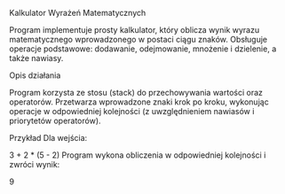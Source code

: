 Kalkulator Wyrażeń Matematycznych

Program implementuje prosty kalkulator, który oblicza wynik wyrazu matematycznego wprowadzonego w postaci ciągu znaków. Obsługuje operacje podstawowe: dodawanie, odejmowanie, mnożenie i dzielenie, a także nawiasy.

Opis działania

Program korzysta ze stosu (stack) do przechowywania wartości oraz operatorów. Przetwarza wprowadzone znaki krok po kroku, wykonując operacje w odpowiedniej kolejności (z uwzględnieniem nawiasów i priorytetów operatorów).

Przykład
Dla wejścia:

3 + 2 * (5 - 2)
Program wykona obliczenia w odpowiedniej kolejności i zwróci wynik:

9
